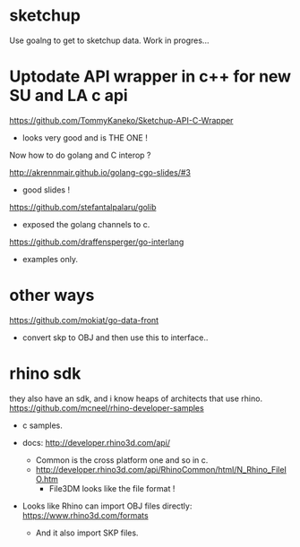 # sketchup

Use goalng to get to sketchup data.
Work in progres...


# Uptodate API wrapper in c++ for new SU and LA c api
https://github.com/TommyKaneko/Sketchup-API-C-Wrapper
- looks very good and is THE ONE !

Now how to do golang and C interop ?

http://akrennmair.github.io/golang-cgo-slides/#3
- good slides !

https://github.com/stefantalpalaru/golib
- exposed the golang channels to c.

https://github.com/draffensperger/go-interlang
- examples only.

# other ways
https://github.com/mokiat/go-data-front
- convert skp to OBJ and then use this to interface..

# rhino sdk
they also have an sdk, and i know heaps of architects that use rhino.
https://github.com/mcneel/rhino-developer-samples
- c samples.
- docs: http://developer.rhino3d.com/api/
	- Common is the cross platform one and so in c.
	- http://developer.rhino3d.com/api/RhinoCommon/html/N_Rhino_FileIO.htm
		- File3DM looks like the file format !

- Looks like Rhino can import OBJ files directly: https://www.rhino3d.com/formats
	- And it also import SKP files.